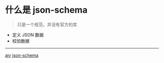 # 什么是 json-schema

> 只是一个规范，并没有官方的库

- 定义 JSON 数据
- 校验数据

---

[ajv](https://ajv.js.org/)
[json-schema](https://json-schema.org/)
